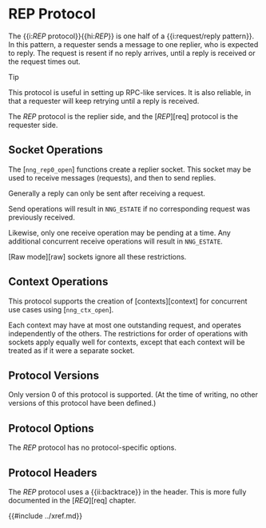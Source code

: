 # REP Protocol

The {{i:*REP* protocol}}{{hi:*REP*}} is one half of a {{i:request/reply pattern}}.
In this pattern, a requester sends a message to one replier, who
is expected to reply.
The request is resent if no reply arrives,
until a reply is received or the request times out.

> [!TIP]
> This protocol is useful in setting up RPC-like services.
> It is also reliable, in that a requester will keep retrying until
> a reply is received.

The _REP_ protocol is the replier side, and the
[_REP_][req] protocol is the requester side.

## Socket Operations

The [`nng_rep0_open`] functions create a replier socket.
This socket may be used to receive messages (requests), and then to send
replies.

Generally a reply can only be sent after receiving a request.

Send operations will result in `NNG_ESTATE` if no corresponding request
was previously received.

Likewise, only one receive operation may be pending at a time.
Any additional concurrent receive operations will result in `NNG_ESTATE`.

[Raw mode][raw] sockets ignore all these restrictions.

## Context Operations

This protocol supports the creation of [contexts][context] for concurrent
use cases using [`nng_ctx_open`].

Each context may have at most one outstanding request, and operates
independently of the others.
The restrictions for order of operations with sockets apply equally
well for contexts, except that each context will be treated as if it were
a separate socket.

## Protocol Versions

Only version 0 of this protocol is supported.
(At the time of writing, no other versions of this protocol have been defined.)

## Protocol Options

The _REP_ protocol has no protocol-specific options.

## Protocol Headers

The _REP_ protocol uses a {{ii:backtrace}} in the header.
This is more fully documented in the [_REQ_][req] chapter.

{{#include ../xref.md}}
